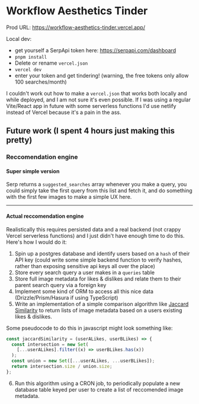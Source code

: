 # Workflow Aesthetics Tinder

Prod URL: https://workflow-aesthetics-tinder.vercel.app/

Local dev:

- get yourself a SerpApi token here: https://serpapi.com/dashboard
- `pnpm install`
- Delete or rename `vercel.json`
- `vercel dev`
- enter your token and get tindering! (warning, the free tokens only allow 100 searches/month)

I couldn't work out how to make a `vercel.json` that works both locally and while deployed, and I am not sure it's even possible. If I was using a regular Vite/React app in future with some serverless functions I'd use netlify instead of Vercel because it's a pain in the ass.

## Future work (I spent 4 hours just making this pretty)

### Reccomendation engine

#### Super simple version

Serp returns a `suggested_searches` array whenever you make a query, you could simply take the first query from this list and fetch it, and do something with the first few images to make a simple UX here.

---

#### Actual reccomendation engine

Realistically this requires persisted data and a real backend (not crappy Vercel serverless functions) and I just didn't have enough time to do this. Here's how I would do it:

1. Spin up a postgres database and identify users based on a `hash` of their API key (could write some simple backend function to verify hashes, rather than exposing sensitive api keys all over the place)
2. Store every search query a user makes in a `queries` table
3. Store full image metadata for likes & dislikes and relate them to their parent search query via a foreign key
4. Implement some kind of ORM to access all this nice data (Drizzle/Prism/Hasura if using TypeScript)
5. Write an implementation of a simple comparison algorithm like [Jaccard Similarity](https://en.wikipedia.org/wiki/Jaccard_index) to return lists of image metadata based on a users existing likes & dislikes.

Some pseudocode to do this in javascript might look something like:

```typescript
const jaccardSimilarity = (userALikes, userBLikes) => {
  const intersection = new Set(
    [...userALikes].filter((x) => userBLikes.has(x))
  );
  const union = new Set([...userALikes, ...userBLikes]);
  return intersection.size / union.size;
};
```

6. Run this algorithm using a CRON job, to periodically populate a new database table keyed per user to create a list of reccomended image metadata.
